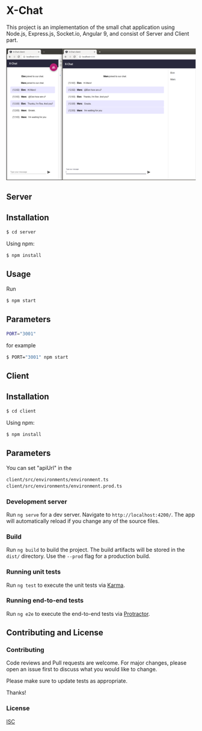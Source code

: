 # X-Chat

This project is an implementation of the small chat application using Node.js, Express.js, Socket.io, Angular 9, and
consist of Server and Client part.

![](./screenshot-01.png)

## Server
## Installation
```bash
$ cd server
```

Using npm:
```bash
$ npm install
```

## Usage
Run
```bash
$ npm start
```

## Parameters
```bash
PORT="3001"
```
for example
```bash
$ PORT="3001" npm start
```

## Client
## Installation
```bash
$ cd client
```

Using npm:
```bash
$ npm install
```

## Parameters
You can set "apiUrl" in the
```bash
client/src/environments/environment.ts
client/src/environments/environment.prod.ts
```

### Development server

Run `ng serve` for a dev server. Navigate to `http://localhost:4200/`. The app will automatically reload if you change any of the source files.

### Build

Run `ng build` to build the project. The build artifacts will be stored in the `dist/` directory. Use the `--prod` flag for a production build.

### Running unit tests

Run `ng test` to execute the unit tests via [Karma](https://karma-runner.github.io).

### Running end-to-end tests

Run `ng e2e` to execute the end-to-end tests via [Protractor](http://www.protractortest.org/).

## Contributing and License
### Contributing
Code reviews and Pull requests are welcome. For major changes, please open an issue first to discuss what you would like to change.

Please make sure to update tests as appropriate.

Thanks!

### License
[ISC](https://choosealicense.com/licenses/isc/)
